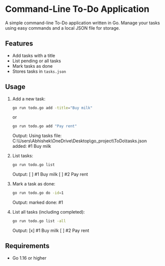 # Command-Line To-Do Application

A simple command-line To-Do application written in Go. Manage your tasks using easy commands and a local JSON file for storage.

## Features
- Add tasks with a title
- List pending or all tasks
- Mark tasks as done
- Stores tasks in `tasks.json`

## Usage

1. Add a new task:
   ```sh
   go run todo.go add -title="Buy milk"
   ```
   or
   ```sh
   go run todo.go add "Pay rent"
   ```
   Output:
   Using tasks file: C:\Users\Abhishek\OneDrive\Desktop\go_project\ToDo\tasks.json
   added: #1 Buy milk

2. List tasks:
   ```sh
   go run todo.go list
   ```
   Output:
   [ ] #1 Buy milk
   [ ] #2 Pay rent

3. Mark a task as done:
   ```sh
   go run todo.go do -id=1
   ```
   Output:
   marked done: #1

4. List all tasks (including completed):
   ```sh
   go run todo.go list -all
   ```
   Output:
   [x] #1 Buy milk
   [ ] #2 Pay rent

## Requirements
- Go 1.16 or higher


